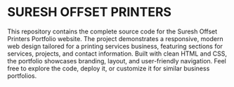 # SURESH OFFSET PRINTERS
This repository contains the complete source code for the Suresh Offset Printers Portfolio website. The project demonstrates a responsive, modern web design tailored for a printing services business, featuring sections for services, projects, and contact information. Built with clean HTML and CSS, the portfolio showcases branding, layout, and user-friendly navigation. Feel free to explore the code, deploy it, or customize it for similar business portfolios.
